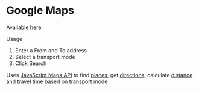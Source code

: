 # Google Maps

Available [here](https://btcellnet.z6.web.core.windows.net/maps)

Usage
1. Enter a From and To address
2. Select a transport mode
3. Click Search

Uses [JavaScript Maps API](https://developers.google.com/maps/documentation/javascript/overview) 
to find [places](https://developers.google.com/maps/documentation/javascript/places), 
get [directions](https://developers.google.com/maps/documentation/javascript/directions), 
calculate [distance](https://developers.google.com/maps/documentation/distance-matrix) 
and travel time based on transport mode
